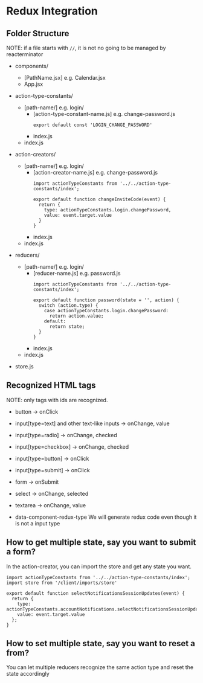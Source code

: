 # Redux Integration

## Folder Structure

NOTE: if a file starts with `//`,
it is not no going to be managed by reacterminator

- components/
  - [PathName.jsx] e.g. Calendar.jsx
  - App.jsx

- action-type-constants/
  - [path-name/] e.g. login/
    - [action-type-constant-name.js] e.g. change-password.js
      ```
      export default const 'LOGIN_CHANGE_PASSWORD'
      ```
    - index.js
  - index.js

- action-creators/
  - [path-name/] e.g. login/
    - [action-creator-name.js] e.g. change-password.js
      ```
      import actionTypeConstants from '../../action-type-constants/index';

      export default function changeInviteCode(event) {
        return {
          type: actionTypeConstants.login.changePassword,
          value: event.target.value
        }
      }
      ```
    - index.js
  - index.js

- reducers/
  - [path-name/] e.g. login/
    - [reducer-name.js] e.g. password.js
      ```
      import actionTypeConstants from '../../action-type-constants/index';

      export default function password(state = '', action) {
        switch (action.type) {
          case actionTypeConstants.login.changePassword:
            return action.value;
          default:
            return state;
        }
      }
      ```
    - index.js
  - index.js
- store.js

## Recognized HTML tags

NOTE: only tags with ids are recognized.

- button -> onClick
- input[type=text] and other text-like inputs -> onChange, value
- input[type=radio] -> onChange, checked
- input[type=checkbox] -> onChange, checked
- input[type=button] -> onClick
- input[type=submit] -> onClick
- form -> onSubmit
- select -> onChange, selected
- textarea -> onChange, value

- data-component-redux-type
  We will generate redux code even though it is not a input type

## How to get multiple state, say you want to submit a form?
In the action-creator, you can import the store and get any state you want.

```
import actionTypeConstants from '../../action-type-constants/index';
import store from '/client/imports/store'

export default function selectNotificationsSessionUpdates(event) {
  return {
    type: actionTypeConstants.accountNotifications.selectNotificationsSessionUpdates,
    value: event.target.value
  };
}
```

## How to set multiple state, say you want to reset a from?
You can let multiple reducers recognize the same action type and
reset the state accordingly

